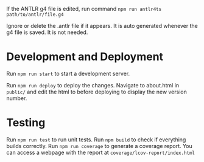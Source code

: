 If the ANTLR g4 file is edited, run command
`npm run antlr4ts path/to/antlr/file.g4`

Ignore or delete the .antlr file if it appears. It is auto generated whenever the g4 file is saved. It is not needed.

# Development and Deployment
Run `npm run start` to start a development server.

Run `npm run deploy` to deploy the changes. Navigate to about.html in `public/` and edit the html to before deploying to display the new version number.

# Testing
Run `npm run test` to run unit tests. Run `npm build` to check if everything builds correctly.
Run `npm run coverage` to generate a coverage report. You can access a webpage with the report
at `coverage/lcov-report/index.html`
